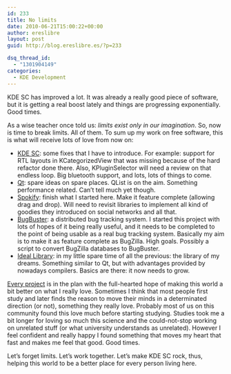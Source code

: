 ```yaml
---
id: 233
title: No limits
date: 2010-06-21T15:00:22+00:00
author: ereslibre
layout: post
guid: http://blog.ereslibre.es/?p=233

dsq_thread_id:
  - "1301904149"
categories:
  - KDE Development
---
```

KDE SC has improved a lot. It was already a really good piece of software, but it is getting a real boost lately and things are progressing exponentially. Good times.

As a wise teacher once told us: _limits exist only in our imagination_. So, now is time to break limits. All of them. To sum up my work on free software, this is what will receive lots of love from now on:

  * <a href="http://www.kde.org" target="_blank">KDE SC</a>: some fixes that I have to introduce. For example: support for RTL layouts in KCategorizedView that was missing because of the hard refactor done there. Also, KPluginSelector will need a review on that endless loop. Big bluetooth support, and lots, lots of things to come.
  * <a href="http://qt.nokia.com" target="_blank">Qt</a>: spare ideas on spare places. QList is on the aim. Something performance related. Can&#8217;t tell much yet though.
  * <a href="http://git.ereslibre.es/spokify" target="_blank">Spokify</a>: finish what I started here. Make it feature complete (allowing drag and drop). Will need to revisit libraries to implement all kind of goodies they introduced on social networks and all that.
  * <a href="http://www.ereslibre.es/projects/bb" target="_blank">BugBuster</a>: a distributed bug tracking system. I started this project with lots of hopes of it being really useful, and it needs to be completed to the point of being usable as a real bug tracking system. Basically my aim is to make it as feature complete as BugZilla. High goals. Possibly a script to convert BugZilla databases to BugBuster.
  * <a href="http://www.ereslibre.es/projects/ideal" target="_blank">Ideal Library</a>: in my little spare time of all the previous: the library of my dreams. Something similar to Qt, but with advantages provided by nowadays compilers. Basics are there: it now needs to grow.

<a href="http://git.ereslibre.es" target="_blank">Every project</a> is in the plan with the full-hearted hope of making this world a bit better on what I really love. Sometimes I think that most people first study and later finds the reason to move their minds in a determinated direction (or not), something they really love. Probably most of us on this community found this love much before starting studying. Studies took me a bit longer for loving so much this science and the could-not-stop working on unrelated stuff (or what university understands as unrelated). However I feel confident and really happy I found something that moves my heart that fast and makes me feel that good. Good times.

Let&#8217;s forget limits. Let&#8217;s work together. Let&#8217;s make KDE SC rock, thus, helping this world to be a better place for every person living here.